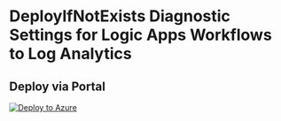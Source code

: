 # DeployIfNotExists Diagnostic Settings for Logic Apps Workflows to Log Analytics


## Deploy via Portal

[![Deploy to Azure](http://azuredeploy.net/deploybutton.png)](https://portal.azure.com/#blade/Microsoft_Azure_Policy/CreatePolicyDefinitionBlade/uri/https%3A%2F%2Fraw.githubusercontent.com%2Fsixtencyber%2FAzure-Policies%2Fmain%2FLog_Analytics%2F_Deploy_Based_On_Resource_Tag%2Flogicapps-workflow-to-loganalytics-bytag%2Fdeploy-diagnostic-settings-logicapps-workflow-to-loganalytics-bytag.json)

